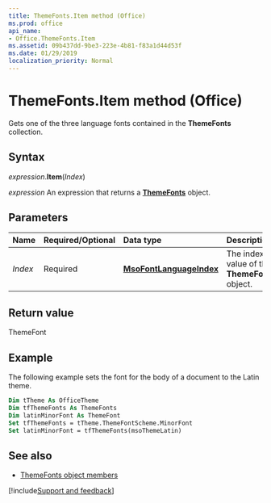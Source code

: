 ```yaml
---
title: ThemeFonts.Item method (Office)
ms.prod: office
api_name:
- Office.ThemeFonts.Item
ms.assetid: 09b437dd-9be3-223e-4b81-f83a1d44d53f
ms.date: 01/29/2019
localization_priority: Normal
---
```



# ThemeFonts.Item method (Office)

Gets one of the three language fonts contained in the **ThemeFonts** collection.


## Syntax

_expression_.**Item**(_Index_)

_expression_ An expression that returns a **[ThemeFonts](Office.ThemeFonts.md)** object.


## Parameters

|Name|Required/Optional|Data type|Description|
|:-----|:-----|:-----|:-----|
| _Index_|Required|**[MsoFontLanguageIndex](office.msofontlanguageindex.md)**|The index value of the **ThemeFont** object.|

## Return value

ThemeFont


## Example

The following example sets the font for the body of a document to the Latin theme.


```vb
Dim tTheme As OfficeTheme 
Dim tfThemeFonts As ThemeFonts 
Dim latinMinorFont As ThemeFont 
Set tfThemeFonts = tTheme.ThemeFontScheme.MinorFont 
Set latinMinorFont = tfThemeFonts(msoThemeLatin)
```


## See also

- [ThemeFonts object members](overview/Library-Reference/themefonts-members-office.md)


[!include[Support and feedback](~/includes/feedback-boilerplate.md)]